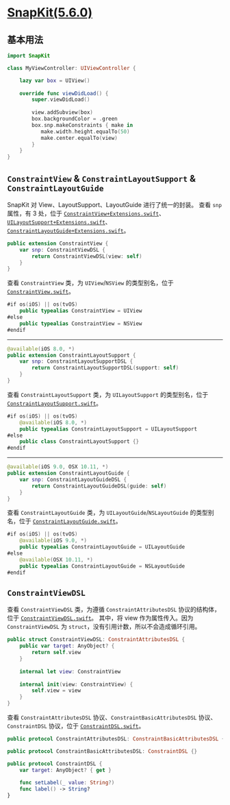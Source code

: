 # [SnapKit(5.6.0)](https://github.com/SnapKit/SnapKit/tree/5.6.0)

## 基本用法
```swift
import SnapKit

class MyViewController: UIViewController {

    lazy var box = UIView()
    
    override func viewDidLoad() {
        super.viewDidLoad()
        
        view.addSubview(box)
        box.backgroundColor = .green
        box.snp.makeConstraints { make in
           make.width.height.equalTo(50)
           make.center.equalTo(view)
        }
    }
}
```

## `ConstraintView` & `ConstraintLayoutSupport` & `ConstraintLayoutGuide`
SnapKit 对 View、LayoutSupport、LayoutGuide 进行了统一的封装。
查看 `snp` 属性，有 3 处，位于 [`ConstraintView+Extensions.swift`](https://github.com/SnapKit/SnapKit/blob/5.6.0/Sources/ConstraintView%2BExtensions.swift)、[`UILayoutSupport+Extensions.swift`](https://github.com/SnapKit/SnapKit/blob/5.6.0/Sources/UILayoutSupport%2BExtensions.swift)、[`ConstraintLayoutGuide+Extensions.swift`](https://github.com/SnapKit/SnapKit/blob/5.6.0/Sources/ConstraintLayoutGuide%2BExtensions.swift)。
```swift
public extension ConstraintView {
    var snp: ConstraintViewDSL {
        return ConstraintViewDSL(view: self)
    }
}
```

查看 `ConstraintView` 类，为 `UIView`/`NSView` 的类型别名，位于 [`ConstraintView.swift`](https://github.com/SnapKit/SnapKit/blob/5.6.0/Sources/ConstraintView.swift)。
```swift
#if os(iOS) || os(tvOS)
    public typealias ConstraintView = UIView
#else
    public typealias ConstraintView = NSView
#endif
```

---

```swift
@available(iOS 8.0, *)
public extension ConstraintLayoutSupport {
    var snp: ConstraintLayoutSupportDSL {
        return ConstraintLayoutSupportDSL(support: self)
    }
}
```

查看 `ConstraintLayoutSupport` 类，为 `UILayoutSupport` 的类型别名，位于 [`ConstraintLayoutSupport.swift`](https://github.com/SnapKit/SnapKit/blob/5.6.0/Sources/ConstraintLayoutSupport.swift)。

```swift
#if os(iOS) || os(tvOS)
    @available(iOS 8.0, *)
    public typealias ConstraintLayoutSupport = UILayoutSupport
#else
    public class ConstraintLayoutSupport {}
#endif
```

---

```swift
@available(iOS 9.0, OSX 10.11, *)
public extension ConstraintLayoutGuide {
    var snp: ConstraintLayoutGuideDSL {
        return ConstraintLayoutGuideDSL(guide: self)
    }
}
```

查看 `ConstraintLayoutGuide` 类，为 `UILayoutGuide`/`NSLayoutGuide` 的类型别名，位于 [`ConstraintLayoutGuide.swift`](https://github.com/SnapKit/SnapKit/blob/5.6.0/Sources/ConstraintLayoutGuide.swift)。
```swift
#if os(iOS) || os(tvOS)
    @available(iOS 9.0, *)
    public typealias ConstraintLayoutGuide = UILayoutGuide
#else
    @available(OSX 10.11, *)
    public typealias ConstraintLayoutGuide = NSLayoutGuide
#endif
```

## `ConstraintViewDSL`
查看 `ConstraintViewDSL` 类，为遵循 `ConstraintAttributesDSL` 协议的结构体，位于 [`ConstraintViewDSL.swift`](https://github.com/SnapKit/SnapKit/blob/5.6.0/Sources/ConstraintViewDSL.swift)。
其中，将 view 作为属性传入。因为 `ConstraintViewDSL` 为 `struct`，没有引用计数，所以不会造成循环引用。
```swift
public struct ConstraintViewDSL: ConstraintAttributesDSL {
    public var target: AnyObject? {
        return self.view
    }
    
    internal let view: ConstraintView
    
    internal init(view: ConstraintView) {
        self.view = view   
    }
}
```

查看 `ConstraintAttributesDSL` 协议、`ConstraintBasicAttributesDSL` 协议、`ConstraintDSL` 协议，位于 [`ConstraintDSL.swift`](https://github.com/SnapKit/SnapKit/blob/5.6.0/Sources/ConstraintDSL.swift)。
```swift
public protocol ConstraintAttributesDSL: ConstraintBasicAttributesDSL {}

public protocol ConstraintBasicAttributesDSL: ConstraintDSL {}

public protocol ConstraintDSL {
    var target: AnyObject? { get }
    
    func setLabel(_ value: String?)
    func label() -> String?
}
```


